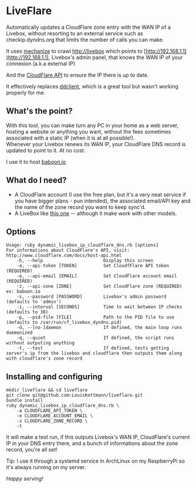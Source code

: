 # LiveFlare
Automatically updates a CloudFlare zone entry with the WAN IP of a Livebox, 
without resorting to an external service such as checkip.dyndns.org 
that limits the number of calls you can make.

It uses [mechanize](https://github.com/sparklemotion/mechanize) 
to crawl [http://livebox](http://livebox)
which points to [http://192.168.1.1](http://192.168.1.1), Livebox's admin panel, 
that knows the WAN IP of your connexion (a.k.a external IP)

And the [CloudFlare API](http://www.cloudflare.com/docs/host-api.html)
to ensure the IP there is up to date.

It effectively replaces [ddclient](http://sourceforge.net/apps/trac/ddclient/),
which is a great tool but wasn't working properly for me.

## What's the point?
With this tool, you can make turn any PC in your home as a web server, 
hosting a website or anything you want, without the fees sometimes associated
with a static IP (when it is at all possible!).<br>
Whenever your Livebox renews its WAN IP, your CloudFlare DNS record 
is updated to point to it. At no cost.

I use it to host [baboon.io](http://baboon.io)

## What do I need?
* A CloudFlare account (I use the free plan, 
but it's a very neat service if you have bigger plans - pun intended), 
the associated email/API key and the name of the zone record you want to keep sync'd.
* A LiveBox like [this one](http://boutique.orange.fr/media-cms/mediatheque/livebox-incluse-4497.jpg)
 -- although it make work with other models.
 
## Options
    Usage: ruby dynamic_livebox_ip_cloudflare_dns.rb [options]
    For informations about CloudFlare's API, visit: http://www.cloudflare.com/docs/host-api.html
        -h, --help                       Display this screen
        -a, --api-token [TOKEN]          Set CloudfFlare API token (REQUIRED)
        -e, --api-email [EMAIL]          Set CloudFlare account email (REQUIRED)
        -z, --api-zone [ZONE]            Set CloudFlare zone (REQUIRED) ex: baboon.io
        -s, --password [PASSWORD]        Livebox's admin password (defaults to 'admin')
        -i, --interval [SECONDS]         Time to wait between IP checks (defaults to 30)
        -p, --pid-file [FILE]            Path to the PID file to use (defaults to /var/run/cf_livebox_dyndns.pid)
        -d, --[no-]daemon                If defined, the main loop runs daemonized
        -q, --quiet                      If defined, the script runs without outputing anything
        -t, --test                       If defined, tests getting server's ip from the livebox and cloudflare then outputs them along with cloudflare's zone record

## Installing and configuring
    mkdir liveflare && cd liveflare
    git clone git@github.com:LouisKottmann/liveflare.git
    bundle install
    ruby dynamic_livebox_ip_cloudflare_dns.rb \
        -a CLOUDFLARE_API_TOKEN \
        -e CLOUDFLARE_ACCOUNT_EMAIL \
        -z CLOUDFLARE_ZONE_RECORD \
        -t

It will make a test run, if this outputs Livebox's WAN IP, CloudFlare's current IP in your DNS entry there,
and a bunch of informations about the zone record, you're all set!<br>

Tip: I use it through a systemd service in ArchLinux on my RaspberryPi so it's always running on my server.

*Happy serving!*

    
